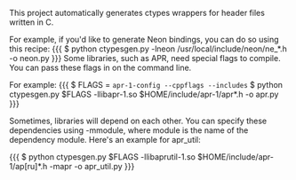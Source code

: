This project automatically generates ctypes wrappers for header files written in C.

For example, if you'd like to generate Neon bindings, you can do so using this recipe:
{{{
  $ python ctypesgen.py -lneon /usr/local/include/neon/ne_*.h -o neon.py
}}}
Some libraries, such as APR, need special flags to compile. You can pass these flags in on the command line.

For example:
{{{
 $ FLAGS = `apr-1-config --cppflags --includes`
 $ python ctypesgen.py $FLAGS -llibapr-1.so $HOME/include/apr-1/apr*.h -o apr.py
}}}

Sometimes, libraries will depend on each other. You can specify these dependencies using -mmodule, where module is the name of the dependency module. Here's an example for apr_util:

{{{
 $ python ctypesgen.py $FLAGS -llibaprutil-1.so $HOME/include/apr-1/ap[ru]*.h -mapr -o apr_util.py
}}}
  


 